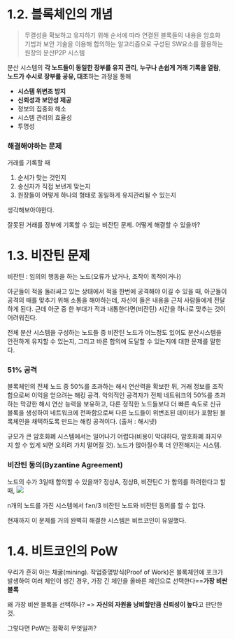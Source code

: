 # 1.2. 블록체인의 개념
> 무결성을 확보하고 유지하기 위해 순서에 따라 연결된 블록들의 내용을 암호화 기법과 보안 기술을 이용해 합의하는 알고리즘으로 구성된 SW요소를 활용하는 원장의 분산P2P 시스템

분산 시스템의 **각 노드들이 동일한 장부를 유지 관리**,
**누구나 손쉽게 거래 기록을 열람**,
**노드가 수시로 장부를 공유, 대조**하는 과정을 통해 

- **시스템 위변조 방지**
- **신뢰성과 보안성 제공**
- 정보의 집중화 해소
- 시스템 관리의 효율성
- 투명성

### 해결해야하는 문제
거래를 기록할 때
1. 순서가 맞는 것인지
2. 송신자가 직접 보낸게 맞는지
3. 원장들이 어떻게 하나의 형태로 동일하게 유지관리될 수 있는지

생각해보아야한다.

잘못된 거래를 장부에 기록할 수 있는 비잔틴 문제. 어떻게 해결할 수 있을까?
# 1.3. 비잔틴 문제

비잔틴 : 임의의 행동을 하는 노드(오류가 났거나, 조작이 목적이거나)

아군들이 적을 둘러싸고 있는 상태에서
적을 한번에 공격해야 이길 수 있을 때, 아군들이 공격의 때를 맞추기 위해 소통을 해야하는데, 자신이 들은 내용을 근처 사람들에게 전달하게 된다. 근데 아군 중 한 부대가 적과 내통한다면(비잔틴) 시간을 하나로 맞추는 것이 어려워진다. 

전체 분산 시스템을 구성하는 노드들 중 비잔틴 노드가 어느정도 있어도 분산시스템을 안전하게 유지할 수 있는지, 그리고 바른 합의에 도달할 수 있는지에 대한 문제를 말한다.

### 51% 공격
블록체인의 전체 노드 중 50%를 초과하는 해시 연산력을 확보한 뒤, 거래 정보를 조작함으로써 이익을 얻으려는 해킹 공격. 악의적인 공격자가 전체 네트워크의 50%를 초과하는 막강한 해시 연산 능력을 보유하고, 다른 정직한 노드들보다 더 빠른 속도로 신규 블록을 생성하여 네트워크에 전파함으로써 다른 노드들이 위변조된 데이터가 포함된 블록체인을 채택하도록 만드는 해킹 공격이다.
(출처 : 해시넷)

규모가 큰 암호화폐 시스템에서는 일어나기 어렵다(비용이 막대하다, 암호화폐 좌지우지 할 수 있게 되면 오히려 가치 떨어질 것).
노드가 많아질수록 더 안전해지는 시스템.

### 비잔틴 동의(Byzantine Agreement)
노드의 수가 3일때 합의할 수 있을까?
정상A, 정상B, 비잔틴C 가 합의를 하려한다고 할때,
![](https://images.velog.io/images/okhaeeumm/post/0392bd2b-fced-4d10-a81e-62699ef8a4ea/%E1%84%8C%E1%85%A6%E1%84%86%E1%85%A9%E1%86%A8_%E1%84%8B%E1%85%A5%E1%86%B9%E1%84%82%E1%85%B3%E1%86%AB_%E1%84%8B%E1%85%A1%E1%84%90%E1%85%B3%E1%84%8B%E1%85%AF%E1%84%8F%E1%85%B3%205.png)

n개의 노드를 가진 시스템에서 f≥n/3 비잔틴 노드와 비잔틴 동의를 할 수 없다.


현재까지 이 문제를 거의 완벽히 해결한 시스템은 비트코인이 유일했다.
# 1.4. 비트코인의 PoW

우리가 흔히 아는 채굴(mining).
작업증명방식(Proof of Work)은 블록체인에 포크가 발생하여 여러 체인이 생긴 경우, 가장 긴 체인을 올바른 체인으로 선택한다==**가장 비싼 블록**

왜 가장 비싼 블록을 선택하나?
=> **자신의 자원을 낭비할만큼 신뢰성이 높다**고 판단한 것.


그렇다면 PoW는 정확히 무엇일까?